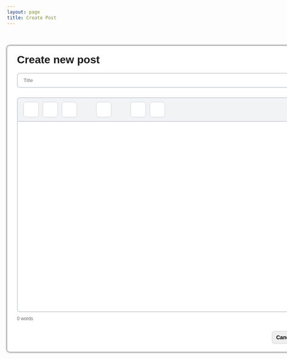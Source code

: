 ```yaml
---
layout: page
title: Create Post
---
```


<div class="create-post-page">
    <div class="card">
        <h1 style="margin-top: 0;">Create new post</h1>
        <input type="text" placeholder="Title" class="text-input title-text" id="title">
        <div style="min-height: 25px;"></div>
        <div class="body-text-controls" id="body-text-controls">
            <div class="body-text-group">
                <button data-command="bold"><i class="fa-solid fa-bold"></i></button>
                <button data-command="italic"><i class="fa-solid fa-italic"></i></button>
                <button data-command="underline"><i class="fa-solid fa-underline"></i></button>
            </div>
            <div class="body-text-group">
                <button data-command="insertUnorderedList"><i class="fa-solid fa-list-ul"></i></button>
            </div>
            <div class="body-text-group">
                <button data-command="createLink"><i class="fa-solid fa-link"></i></button>
                <button data-command="unlink"><i class="fa-solid fa-unlink"></i></button>
            </div>
        </div>
        <div class="text-input body-text" id="editor" contenteditable="true" id="body"></div>
        <div id="status-bar" style="margin-top: 10px; font-size: 12px; color: #666;">0 words</div>
        <div style="min-height: 25px;"></div>
        <div class="buttons">
            <input type="submit" class="button cancel" value="Cancel">
            <input type="submit" class="button submit" value="Post" onclick="submitForm('title', 'body')">
        </div>
    </div>
</div>

<script>
    function submitForm(title, body) {
        let titleval = document.getElementById(title).value;
        let bodyval = document.getElementById(body).innerHTML;
        createAlbumReview(titleval, bodyval);
    }
    
    const editor = document.getElementById("editor");
    const buttons = document.querySelectorAll("#body-text-controls button");

    const commandMap = {
        "fa-bold": "bold",
        "fa-italic": "italic",
        "fa-underline": "underline",
        "fa-link": "createLink",
        "fa-unlink": "unlink",
        "fa-list-ul": "insertUnorderedList"
    };

    // Word count
    function updateWordCount() {
        const text = editor.innerText || "";
        const words = text.trim().split(/\s+/).filter(Boolean).length;
        document.getElementById("status-bar").textContent = `${words} word${words !== 1 ? "s" : ""}`;
    }
    editor.addEventListener("input", updateWordCount);
    updateWordCount();

    function isLinkActive() {
        const selection = window.getSelection();
        if (!selection.rangeCount) return false;
        let node = selection.anchorNode;
        while (node) {
            if (node.nodeName === "A") return true;
            node = node.parentNode;
        }
        return false;
    }

    function updateToolbarState() {
        buttons.forEach((button) => {
            const icon = button.querySelector("i");
            if (!icon) return;

            const className = Array.from(icon.classList).find((cls) => commandMap[cls]);
            const command = commandMap[className];
            if (!command) return;

            let isActive = false;

            if (command === "createLink") {
                isActive = isLinkActive();
            } else {
                isActive = document.queryCommandState(command);
            }

            button.classList.toggle("active", isActive);
        });
    }

    function execCmd(command, value = null) {
        if (command === "createLink") {
            const url = prompt("Enter URL:");
            if (!url) return;
            document.execCommand("createLink", false, url);
        } else {
            document.execCommand(command, false, value);
        }
        updateToolbarState();
    }

    buttons.forEach((button) => {
        button.addEventListener("click", () => {
            const icon = button.querySelector("i");
            const className = Array.from(icon.classList).find((cls) => commandMap[cls]);
            const command = commandMap[className];
            if (command) execCmd(command);
        });
    });

    document.addEventListener("selectionchange", updateToolbarState);
    editor.addEventListener("keyup", updateToolbarState);
    editor.addEventListener("mouseup", updateToolbarState);
</script>

<style>
    .create-post-page {
        font-family: "Montserrat", sans-serif;
    }

    @media (max-width: 900px) {
        .create-post-page {
            width: 100%;
            position: relative;
        }

        .card {
            width: 85% !important;
            padding: 10px !important;
        }

        .body-text-controls button {
            width: 30px !important;
            height: 30px !important;
            font-size: 13px !important;
        }

        .body-text-controls,
        .body-text-group {
            gap: 5px !important
        }
    }

    @media (max-width: 475px) {
        .card h1 {
            font-size: 8vw;
            text-align: center;
        }
    }

    .card {
        margin: 50px auto;
        width: 800px;
        background-color: white;
        border: 1px solid #e5e5e5;
        box-shadow: 0 0 5px #222222;
        border-radius: 7px;
        padding: 20px 25px;
        position: relative;
    }

    .text-input {
        max-width: 100%;
        border: 2px solid #ced4da;
        padding: 10px 15px;
        border-radius: 7px;
        outline: none !important;
        box-sizing: border-box;
    }

    .title-text {
        width: 100%;
    }

    .body-text {
        min-height: 500px;
        max-height: 500px;
        border-radius: 0px 0px 7px 7px !important;
        overflow-y: auto;
    }

    .body-text-controls {
        border: 2px solid #ced4da;
        padding: 10px 15px;
        border-radius: 7px 7px 0 0;
        max-width: 100%;
        border-bottom: 0;
        background-color: #f1f3f5;
        display: flex;
        gap: 50px;
    }

    .body-text-group {
        display: flex;
        gap: 10px;
    }

    .body-text-controls button {
        width: 40px;
        height: 40px;
        display: flex;
        justify-content: center;
        align-items: center;
        background-color: #ffffff;
        color: #495057;
        font-size: 20px;
        font-weight: 700;
        border-radius: 7px;
        padding: 5px;
        cursor: pointer;
        transition: 0.3s ease;
        border: 1px solid #ced4da;
    }

    .body-text-controls button:not(.active):hover {
        background-color: #747474;
        color: white;
    }

    .body-text-controls button.active {
        background-color: #007bff;
        border-color: #007bff;
        color: #ffffff;
    }

    .buttons {
        display: flex;
        gap: 10px;
        align-items: center;
        justify-content: flex-end;
    }

    .button {
        width: fit-content;
        color: white;
        font-size: 14px;
        font-weight: 700;
        border-radius: 7px;
        padding: 7px 10px;
        cursor: pointer;
        transition: 0.3s ease;
    }

    .submit {
        background-color: #007bff;
        border: 2px solid #006adb;
    }

    .submit:hover {
        background-color: #006adb;
    }

    .save {
        background-color: #00dd12;
        border: 2px solid #00b40f;
    }

    .save:hover {
        background-color: #00b40f;
    }

    .cancel {
        background-color: #efefef;
        border: 2px solid #e2e2e2;
        color: black !important;
    }

    .cancel:hover {
        background-color: #e2e2e2;
    }
</style>
